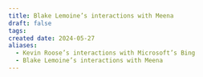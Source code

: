 ```yaml
---
title: Blake Lemoine’s interactions with Meena
draft: false
tags: 
created date: 2024-05-27
aliases:
  - Kevin Roose’s interactions with Microsoft’s Bing
  - Blake Lemoine’s interactions with Meena
---
```

